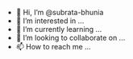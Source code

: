 - 👋 Hi, I’m @subrata-bhunia
- 👀 I’m interested in ...
- 🌱 I’m currently learning ...
- 💞️ I’m looking to collaborate on ...
- 📫 How to reach me ...

<!---
subrata-bhunia/subrata-bhunia is a ✨ special ✨ repository because its `README.md` (this file) appears on your GitHub profile.
You can click the Preview link to take a look at your changes.
--->
